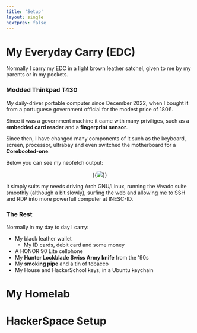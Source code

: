 ```yaml
---
title: 'Setup'
layout: single
nextprev: false
---
```


# My Everyday Carry (EDC)

Normally I carry my EDC in a light brown leather satchel, given to me by my parents or in my pockets.

### Modded Thinkpad T430

My daily-driver portable computer since December 2022, when I bought it from a portuguese government official for the modest price of 180€.

Since it was a government machine it came with many priviliges, such as a **embedded card reader** and a **fingerprint sensor**.

Since then, I have changed many components of it such as the keyboard, screen, processor, ultrabay and even switched the motherboard for a **Corebooted-one**.

Below you can see my neofetch output:

<center>

{{<img caption="My T430 neofetch output" src=/t430info.png >}}

</center>

It simply suits my needs driving Arch GNU/Linux, running the Vivado suite smoothly (although a bit slowly), surfing the web and allowing me to SSH and RDP into more powerfull computer at INESC-ID.

### The Rest

Normally in my day to day I carry:

- My black leather wallet
    - My ID cards, debit card and some money
- A HONOR 90 Lite cellphone
- My **Hunter Lockblade Swiss Army knife** from the '90s
- My **smoking pipe** and a tin of tobacco
- My House and HackerSchool keys, in a Ubuntu keychain



# My Homelab 




# HackerSpace Setup

